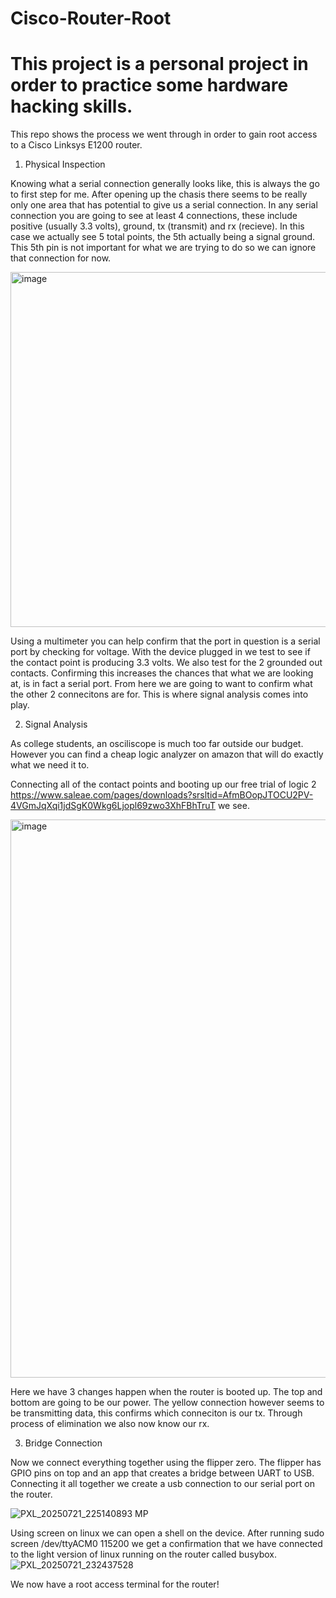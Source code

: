 # Cisco-Router-Root

# This project is a personal project in order to practice some hardware hacking skills. 

This repo shows the process we went through in order to gain root access to a Cisco Linksys E1200 router.
1. Physical Inspection

Knowing what a serial connection generally looks like, this is always the go to first step for me.
After opening up the chasis there seems to be really only one area that has potential to give us a serial connection. In any serial connection you are going to see at least 4 connections, these include positive (usually 3.3 volts), ground, tx (transmit) and rx (recieve).
In this case we actually see 5 total points, the 5th actually being a signal ground. This 5th pin is not important for what we are trying to do so we can ignore that connection for now.

<img width="565" height="568" alt="image" src="https://github.com/user-attachments/assets/fb14b5cb-4fd0-4d57-94af-af53a30429c8" />

Using a multimeter you can help confirm that the port in question is a serial port by checking for voltage. With the device plugged in we test to see if the contact point is producing 3.3 volts. We also test for the 2 grounded out contacts.
Confirming this increases the chances that what we are looking at, is in fact a serial port. From here we are going to want to confirm what the other 2 connecitons are for. This is where signal analysis comes into play.

2. Signal Analysis

As college students, an osciliscope is much too far outside our budget. However you can find a cheap logic analyzer on amazon that will do exactly what we need it to.

Connecting all of the contact points and booting up our free trial of logic 2 https://www.saleae.com/pages/downloads?srsltid=AfmBOopJTOCU2PV-4VGmJqXqi1jdSgK0Wkg6Ljopl69zwo3XhFBhTruT we see.

<img width="1699" height="893" alt="image" src="https://github.com/user-attachments/assets/a9edfce0-1884-47d0-bab4-ad592254e5db" />

Here we have 3 changes happen when the router is booted up. The top and bottom are going to be our power. The yellow connection however seems to be transmitting data, this confirms which conneciton is our tx. Through process of elimination we also now know our rx.

3. Bridge Connection

Now we connect everything together using the flipper zero. The flipper has GPIO pins on top and an app that creates a bridge between UART to USB. Connecting it all together we create a usb connection to our serial port on the router.

![PXL_20250721_225140893 MP](https://github.com/user-attachments/assets/2e8a7982-a86b-48b1-96d9-71629db1c7b5)

Using screen on linux we can open a shell on the device. After running sudo screen /dev/ttyACM0 115200 we get a confirmation that we have connected to the light version of linux running on the router called busybox.
![PXL_20250721_232437528](https://github.com/user-attachments/assets/10dfca7d-4963-46f4-bbd7-146563eb9699)

We now have a root access terminal for the router!



